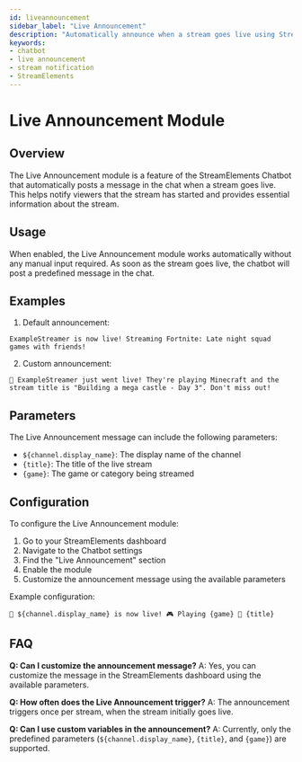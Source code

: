 ```yaml
---
id: liveannouncement
sidebar_label: "Live Announcement"
description: "Automatically announce when a stream goes live using StreamElements Chatbot's Live Announcement module"
keywords:
- chatbot
- live announcement
- stream notification
- StreamElements
---
```


# Live Announcement Module

## Overview

The Live Announcement module is a feature of the StreamElements Chatbot that automatically posts a message in the chat when a stream goes live. This helps notify viewers that the stream has started and provides essential information about the stream.

## Usage

When enabled, the Live Announcement module works automatically without any manual input required. As soon as the stream goes live, the chatbot will post a predefined message in the chat.

## Examples

1. Default announcement:
```
ExampleStreamer is now live! Streaming Fortnite: Late night squad games with friends!
```

2. Custom announcement:
```
🎉 ExampleStreamer just went live! They're playing Minecraft and the stream title is "Building a mega castle - Day 3". Don't miss out!
```

## Parameters

The Live Announcement message can include the following parameters:

- `${channel.display_name}`: The display name of the channel
- `{title}`: The title of the live stream
- `{game}`: The game or category being streamed

## Configuration

To configure the Live Announcement module:

1. Go to your StreamElements dashboard
2. Navigate to the Chatbot settings
3. Find the "Live Announcement" section
4. Enable the module
5. Customize the announcement message using the available parameters

Example configuration:
```
🔴 ${channel.display_name} is now live! 🎮 Playing {game} 📌 {title}
```

## FAQ

**Q: Can I customize the announcement message?**
A: Yes, you can customize the message in the StreamElements dashboard using the available parameters.

**Q: How often does the Live Announcement trigger?**
A: The announcement triggers once per stream, when the stream initially goes live.

**Q: Can I use custom variables in the announcement?**
A: Currently, only the predefined parameters (`${channel.display_name}`, `{title}`, and `{game}`) are supported.
